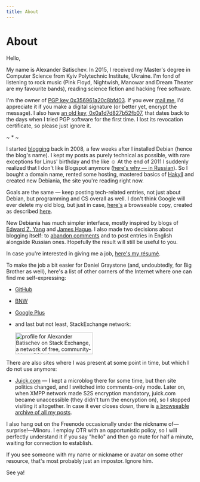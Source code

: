 ```yaml
---
title: About
---
```


# About

Hello,

My name is Alexander Batischev. In 2015, I received my Master's degree in
Computer Science from Kyiv Polytechnic Institute, Ukraine. I'm fond of
listening to rock music (Pink Floyd, Nightwish, Manowar and Dream Theater are
my favourite bands), reading science fiction and hacking free software.

I'm the owner of [PGP key 0x356961a20c8bfd03][pgp]. If you ever [mail
me][email], I'd appreciate it if you make a digital signature (or better yet,
encrypt the message). I also have [an old key, 0x0a1d7d827b52fb07][pgp-old],
that dates back to the days when I tried PGP software for the first time.
I lost its revocation certificate, so please just ignore it.

<div class="center">~ * ~</div>

I started [blogging](http://debiania.blogspot.com) back in 2008, a few weeks
after I installed Debian (hence the blog's name). I kept my posts as purely
technical as possible, with rare exceptions for Linus' birthday and the like ☺
At the end of 2011 I suddenly realized that I don't like Blogspot anymore
([here's why — in Russian][why-migrate]). So I bought a domain name, rented
some hosting, mastered basics of [Hakyll](http://github.com/jaspervdj/hakyll)
and created new Debiania, the site you're reading right now.

Goals are the same — keep posting tech-related entries, not just about Debian,
but programming and CS overall as well. I don't think Google will ever delete
my old blog, but just in case, [here's][archive] a browseable copy, created as
described [here][httrack_recipe].

New Debiania has much simpler interface, mostly inspired by blogs of [Edward Z.
Yang](http://blog.ezyang.com) and [James Hague](http://prog21.dadgum.com).  I
also made two decisions about blogging itself: to [abandon comments][comments]
and to post entries in English alongside Russian ones. Hopefully the result
will still be useful to you.

In case you're interested in giving me a job, [here's my résumé][resume].

To make the job a bit easier for Daniel Graystone (and, undoubtedly, for Big
Brother as well), here's a list of other corners of the Internet where one can
find me self-expressing:

* [GitHub](https://github.com/Minoru)
* [BNW](https://bnw.im/u/minoru)
* [Google Plus](https://plus.google.com/112065341571031957772/posts)
* and last but not least, StackExchange network:

    <a href="http://stackexchange.com/users/157366/alexander-batischev"><img src="/images/stackexchange-flair.png" width="208" height="58" alt="profile for Alexander Batischev on Stack Exchange, a network of free, community-driven Q&amp;A sites" title="profile for Alexander Batischev on Stack Exchange, a network of free, community-driven Q&amp;A sites" /></a>

    <!-- That's right: the flair is mirrored to my site. There's no need for
    StackExchange to know that you're reading my blog.

    Also, this almost certainly speeds things up as your browser doesn't have
    to open another HTTPS connection. -->

There are also sites where I was present at some point in time, but which
I do not use anymore:

* [Juick.com](http://juick.com/Minoru) — I kept a microblog there for some
  time, but then site politics changed, and I switched into comments-only mode.
  Later on, when XMPP network made S2S encryption mandatory, juick.com
  became unaccessible (they didn't turn the encryption on), so I stopped
  visiting it altogether. In case it ever closes down, there is [a browseable
  archive of all my posts][juick-archive].

I also hang out on the Freenode occasionally under the nickname
of—surprise!—Minoru. I employ OTR with an opportunistic policy, so I will
perfectly understand it if you say "hello" and then go mute for half a minute,
waiting for connection to establish.

If you see someone with my name or nickname or avatar on some other resource,
that's most probably just an impostor. Ignore him.

See ya!

[pgp]: http://pgp.mit.edu:11371/pks/lookup?op=vindex&search=0x356961A20C8BFD03 "PGP key 0x356961a20c8bfd03 at pgp.mit.edu"
[pgp-old]: http://pgp.mit.edu:11371/pks/lookup?op=vindex&search=0x0A1D7D827B52FB07 "PGP key 0x0a1d7d827b52fb07 at pgp.mit.edu"
[email]: <mailto:eual.jp@gmail.com> "eual dot jp at google mail"
[archive]: /misc/debiania-archive.7z "Browseable copy of old Debiania (3.8M, 254M unpacked)"
[juick-archive]: /misc/juick-minoru-20141021.tar.xz "Browseable copy of my Juick microblog (6.9M, 17M unpacked)"
[httrack_recipe]: http://mydebianblog.blogspot.com/2009/12/blogger-httrack-website-copier.html "Архив блогов типа Blogger: делаем локальную копию с помощью HTTrack Website Copier"
[comments]: /posts/2012-03-21-why-no-comments.html "Why no comments?"
[resume]: /misc/batischev_cv.pdf
[why-migrate]: /posts/2012-09-01-blogs-should-require-zero-maintanance-effort.html "Блоги не должны требовать постоянной поддержки"
